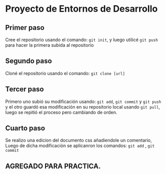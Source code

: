 # Proyecto de Entornos de Desarrollo

## Primer paso
Cree el repositorio usando el comando: `git init`, y luego utilicé `git push` para hacer la primera subida al repositorio

## Segundo paso
Cloné el repositorio usando el comando: `git clone [url]`

## Tercer paso
Primero uno subió su modificación usando: `git add`, `git commit` y `git push` 
y el otro guardó esa modificación en su repositorio local usando `git pull`, luego se repitió el proceso pero cambiando de orden.

## Cuarto paso
Se realizo una edicion del documento css añadiendole un comentario, Luego de dicha modificación se aplicanron los comandos: `git add` , `git commit`

## AGREGADO PARA PRACTICA.